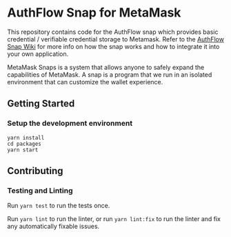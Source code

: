 # AuthFlow Snap for MetaMask

This repository contains code for the AuthFlow snap which provides basic credential / verifiable credential storage to Metamask. Refer to the [AuthFlow Snap Wiki](https://github.com/tuum-tech/authflow-snap/wiki) for more info on how the snap works and how to integrate it into your own application.

MetaMask Snaps is a system that allows anyone to safely expand the capabilities of MetaMask. A snap is a program that we run in an isolated environment that can customize the wallet experience.

## Getting Started

### Setup the development environment

```shell
yarn install
cd packages
yarn start
```

## Contributing

### Testing and Linting

Run `yarn test` to run the tests once.

Run `yarn lint` to run the linter, or run `yarn lint:fix` to run the linter and fix any automatically fixable issues.
